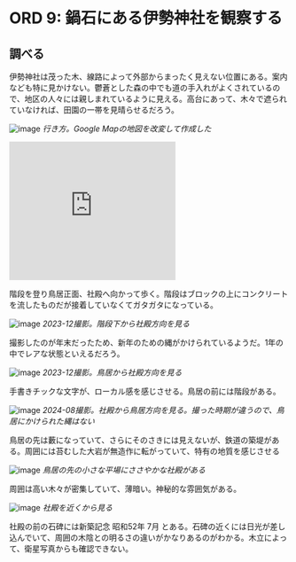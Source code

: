 # ORD 9: 鍋石にある伊勢神社を観察する

<!-- toc -->

## 調べる

伊勢神社は茂った木、線路によって外部からまったく見えない位置にある。案内なども特に見かけない。鬱蒼とした森の中でも道の手入れがよくされているので、地区の人々には親しまれているように見える。高台にあって、木々で遮られていなければ、田園の一帯を見晴らせるだろう。

![image](./images/20240915map.png)
*行き方。Google Mapの地図を改変して作成した*

<iframe src="https://www.google.com/maps/embed?pb=!1m17!1m12!1m3!1d4358.630601738377!2d130.2199300765009!3d32.06273497397033!2m3!1f0!2f0!3f0!3m2!1i1024!2i768!4f13.1!3m2!1m1!2zMzLCsDAzJzQ1LjkiTiAxMzDCsDEzJzIxLjAiRQ!5e1!3m2!1sen!2sjp!4v1726374101863!5m2!1sen!2sjp" width="300" height="250" style="border:0;" allowfullscreen="" loading="lazy" referrerpolicy="no-referrer-when-downgrade"></iframe>

階段を登り鳥居正面、社殿へ向かって歩く。階段はブロックの上にコンクリートを流したものだが接着していなくてガタガタになっている。

![image](./images/20240915sh5.jpg)
*2023-12撮影。階段下から社殿方向を見る*

撮影したのが年末だったため、新年のための縄がかけられているようだ。1年の中でレアな状態といえるだろう。

![image](./images/20240915sh1.jpg)
*2023-12撮影。鳥居から社殿方向を見る*

手書きチックな文字が、ローカル感を感じさせる。鳥居の前には階段がある。

![image](./images/20240915sh3.jpg)
*2024-08撮影。社殿から鳥居方向を見る。撮った時期が違うので、鳥居にかけられた縄はない*

鳥居の先は藪になっていて、さらにそのさきには見えないが、鉄道の築堤がある。周囲には苔むした大岩が無造作に転がっていて、特有の地質を感じさせる

![image](./images/20240915sh2.jpg)
*鳥居の先の小さな平場にささやかな社殿がある*

周囲は高い木々が密集していて、薄暗い。神秘的な雰囲気がある。

![image](./images/20240915sh4.jpg)
*社殿を近くから見る*

社殿の前の石碑には新築記念 昭和52年 7月 とある。石碑の近くには日光が差し込んでいて、周囲の木陰との明るさの違いがかなりあるのがわかる。木立によって、衛星写真からも確認できない。
